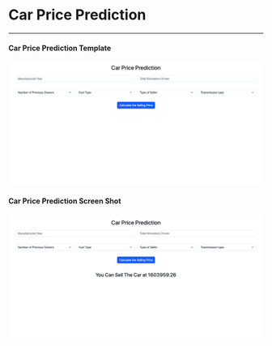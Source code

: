 # Car Price Prediction

---

#### Car Price Prediction Template

![Template Screenshot](template_ss.png)


#### Car Price Prediction Screen Shot

![Prediction Screenshot](prediction_ss.png)
